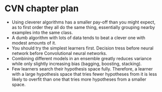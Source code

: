 # CVN chapter plan

- Using cleverer algorithms has a smaller pay-off than you might expect, as to first order they all do the same thing, essentially grouping nearby examples into the same class.
- A dumb algorithm with lots of data tends to beat a clever one with modest amounts of it.
- You should try the simplest learners first. Decision tress before neural network before Convolutional neural networks.
- Combining different models in an ensemble greatly reduces variance while only slightly increasing bias (bagging, boosting, stacking).
- Few learners search their hypothesis space fully. Therefore, a learner with a large hypothesis space that tries fewer hypotheses from it is less likely to overfit than one that tries more hypotheses from a smaller space.
